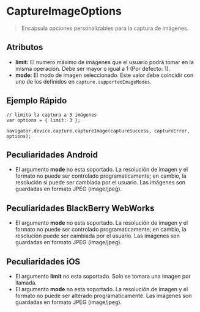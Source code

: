 CaptureImageOptions
===================

> Encapsula opciones personalizables para la captura de imágenes.

Atributos
---------

- __limit:__ El numero máximo de imágenes que el usuario podrá tomar en la misma operación. Debe ser mayor o igual a 1 (Por defecto: 1).
- __mode:__ El modo de imagen seleccionado. Este valor debe coincidir con uno de los definidos en `capture.supportedImageModes`.

Ejemplo Rápido
--------------

    // limita la captura a 3 imágenes
    var options = { limit: 3 };

    navigator.device.capture.captureImage(captureSuccess, captureError, options);

Peculiaridades Android
----------------------

- El argumento __mode__ no esta soportado. La resolución de imagen y el formato no puede ser controlado programaticamente; en cambio, la resolución si puede ser cambiada por el usuario. Las imágenes son guardadas en formato JPEG (image/jpeg).

Peculiaridades BlackBerry WebWorks
----------------------------------

- El argumento __mode__ no esta soportado. La resolución de imagen y el formato no puede ser controlado programaticamente; en cambio, la resolución puede ser cambiada por el usuario. Las imágenes son guardadas en formato JPEG (image/jpeg).

Peculiaridades iOS
------------------

- El argumento __limit__ no esta soportado. Solo se tomara una imagen por llamada.
- El argumento __mode__ no esta soportado. La resolución de imagen y el formato no puede ser alterado programaticamente. Las imágenes son guardadas en formato JPEG (image/jpeg).
